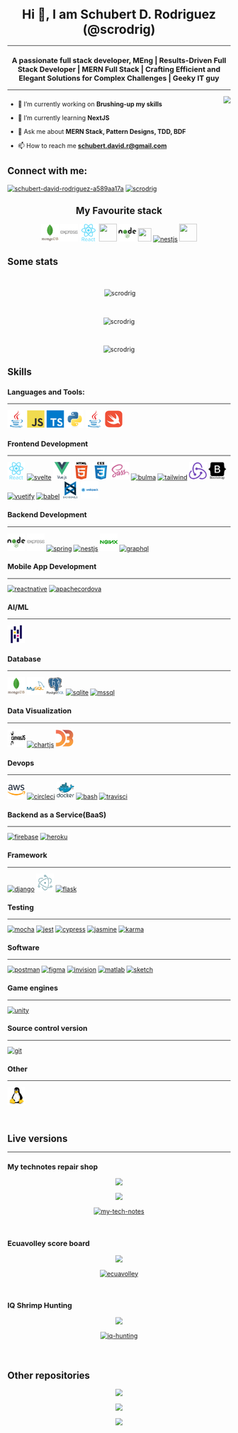 <h1 align="center">Hi 👋, I am Schubert D. Rodriguez (@scrodrig)</h1>
<hr/>
<h3 align="center">A passionate full stack developer, MEng | Results-Driven Full Stack Developer | MERN Full Stack | Crafting Efficient and Elegant Solutions for Complex Challenges | Geeky IT guy</h3>

<hr/>

<img align="right" height="200" src="https://raw.githubusercontent.com/TheDudeThatCode/TheDudeThatCode/master/Assets/Developer.gif"  />

###

- 🔭 I’m currently working on **Brushing-up my skills**

- 🌱 I’m currently learning **NextJS**

- 💬 Ask me about **MERN Stack, Pattern Designs, TDD, BDF**

- 📫 How to reach me **schubert.david.r@gmail.com**

###

<h2 align="left">Connect with me:</h2>

<p align="left">
  <a
    href="https://linkedin.com/in/schubert-david-rodriguez-a589aa17a"
    target="blank"
    ><img
      align="center"
      src="https://raw.githubusercontent.com/rahuldkjain/github-profile-readme-generator/master/src/images/icons/Social/linked-in-alt.svg"
      alt="schubert-david-rodriguez-a589aa17a"
      height="30"
      width="40"
  /></a>
  <a
    href="https://dev.to/scrodrig"
    target="blank"
    ><img
      align="center"
      src="https://raw.githubusercontent.com/rahuldkjain/github-profile-readme-generator/master/src/images/icons/Social/devto.svg"
      alt="scrodrig"
      height="30"
      width="40"
  /></a>
</p>

###
<h2 align="center">My Favourite stack</h2>
<p align="center">
<a href="https://www.mongodb.com/" target="_blank" rel="noreferrer"> <img
  src="https://raw.githubusercontent.com/devicons/devicon/master/icons/mongodb/mongodb-original-wordmark.svg"
  alt="mongodb" width="40" height="40" /></a>
<a href="https://expressjs.com" target="_blank" rel="noreferrer"> <img
  src="https://raw.githubusercontent.com/devicons/devicon/master/icons/express/express-original-wordmark.svg"
  alt="express" width="40" height="40" /></a>
<a href="https://reactjs.org/" target="_blank" rel="noreferrer"> <img
  src="https://raw.githubusercontent.com/devicons/devicon/master/icons/react/react-original-wordmark.svg"
  alt="react" width="40" height="40" /></a>
<a href="#" target="_blank" rel="noreferrer"> <img
  src="https://cdn4.iconfinder.com/data/icons/sign-5/32/parentheses_1-512.png"
  width="40" height="40" /></a>
<a href="https://nodejs.org" target="_blank" rel="noreferrer"> <img
  src="https://raw.githubusercontent.com/devicons/devicon/master/icons/nodejs/nodejs-original-wordmark.svg"
  alt="nodejs" width="40" height="40" /></a>
<a href="#" target="_blank" rel="noreferrer"> <img
  src="https://cdn2.iconfinder.com/data/icons/catchwords2/512/or_letter_catchword_lettering_sticker_stickers-256.png" width="30" height="30" /></a>
<a href="https://nestjs.com/" target="_blank" rel="noreferrer"> <img
  src="https://nestjs.com/logo-small.ede75a6b.svg" alt="nestjs"
  width="40" height="40" /></a>
<a href="#" target="_blank" rel="noreferrer"> <img
  src="https://cdn4.iconfinder.com/data/icons/sign-5/32/parentheses-512.png"
  width="40" height="40" /></a>
</p>

###

<h2 align="left">Some stats</h2>

<br clear="both">

<p align="center">
  &nbsp;<img
    align="center"
    src="https://github-readme-stats.vercel.app/api?username=scrodrig&show_icons=true&theme=dracula&locale=en&hide=contribs&show=prs_merged,prs_merged_percentage&rank_icon=github&include_all_commits=false&card_width=600px"
    alt="scrodrig"
  />
</p>

<br clear="both">

<p align="center">
  <img
    align="center"
    src="https://github-readme-streak-stats.herokuapp.com/?user=scrodrig&theme=dracula&exclude_days=Sat,Sun&card_width=600px"
    alt="scrodrig"
  />
</p>

<br clear="both">

<p align="center">
  <img
    align="center"
    src="https://github-readme-stats.vercel.app/api/top-langs?username=scrodrig&show_icons=true&locale=en&layout=donut&theme=dracula&langs_count=6&size_weight=0&count_weight=1"
    alt="scrodrig"
  />
</p>

###

<h2 align="left">Skills</h2>

<h3 align="left">Languages and Tools:</h3>
<hr/>
<p align="left">
<a href="https://www.java.com" target="_blank" rel="noreferrer"> <img
  src="https://raw.githubusercontent.com/devicons/devicon/master/icons/java/java-original.svg" alt="java" width="40"
  height="40" /></a>
<a href="https://developer.mozilla.org/en-US/docs/Web/JavaScript" target="_blank" rel="noreferrer"> <img
  src="https://raw.githubusercontent.com/devicons/devicon/master/icons/javascript/javascript-original.svg"
  alt="javascript" width="40" height="40" /></a>
<a href="https://www.typescriptlang.org/" target="_blank" rel="noreferrer"> <img
  src="https://raw.githubusercontent.com/devicons/devicon/master/icons/typescript/typescript-original.svg"
  alt="typescript" width="40" height="40" /></a>
<a href="https://www.python.org" target="_blank" rel="noreferrer"> <img
  src="https://raw.githubusercontent.com/devicons/devicon/master/icons/python/python-original.svg" alt="python"
  width="40" height="40" /></a>
<a href="https://www.java.com" target="_blank" rel="noreferrer"> <img
  src="https://raw.githubusercontent.com/devicons/devicon/master/icons/java/java-original.svg" alt="java" width="40"
  height="40" /></a>
<a href="https://developer.apple.com/swift/" target="_blank" rel="noreferrer"> <img
  src="https://raw.githubusercontent.com/devicons/devicon/master/icons/swift/swift-original.svg" alt="swift"
  width="40" height="40" /></a>
</p>

<h3 align="left">Frontend Development</h3>
<hr/>
<p align="left">
<a href="https://reactjs.org/" target="_blank" rel="noreferrer"> <img
  src="https://raw.githubusercontent.com/devicons/devicon/master/icons/react/react-original-wordmark.svg"
  alt="react" width="40" height="40" /></a>
<a href="https://svelte.dev" target="_blank" rel="noreferrer"> <img
  src="https://upload.wikimedia.org/wikipedia/commons/1/1b/Svelte_Logo.svg" alt="svelte" width="40" height="40" /></a>
<a href="https://vuejs.org/" target="_blank" rel="noreferrer"> <img
  src="https://raw.githubusercontent.com/devicons/devicon/master/icons/vuejs/vuejs-original-wordmark.svg"
  alt="vuejs" width="40" height="40" /></a>
<a href="https://www.w3.org/html/" target="_blank" rel="noreferrer"> <img
  src="https://raw.githubusercontent.com/devicons/devicon/master/icons/html5/html5-original-wordmark.svg"
  alt="html5" width="40" height="40" /></a>
<a href="https://www.w3schools.com/css/" target="_blank" rel="noreferrer"> <img
  src="https://raw.githubusercontent.com/devicons/devicon/master/icons/css3/css3-original-wordmark.svg" alt="css3"
  width="40" height="40" /></a>
<a href="https://sass-lang.com" target="_blank" rel="noreferrer"> <img
  src="https://raw.githubusercontent.com/devicons/devicon/master/icons/sass/sass-original.svg" alt="sass" width="40"
  height="40" /></a>
<a href="https://bulma.io/" target="_blank" rel="noreferrer"> <img
  src="https://raw.githubusercontent.com/gilbarbara/logos/804dc257b59e144eaca5bc6ffd16949752c6f789/logos/bulma.svg"
  alt="bulma" width="40" height="40" /></a>
<a href="https://tailwindcss.com/" target="_blank" rel="noreferrer"> <img
  src="https://www.vectorlogo.zone/logos/tailwindcss/tailwindcss-icon.svg" alt="tailwind" width="40" height="40" /></a>
<a href="https://redux.js.org" target="_blank" rel="noreferrer"> <img
  src="https://raw.githubusercontent.com/devicons/devicon/master/icons/redux/redux-original.svg" alt="redux"
  width="40" height="40" /></a>
<a href="https://getbootstrap.com" target="_blank" rel="noreferrer"> <img
  src="https://raw.githubusercontent.com/devicons/devicon/master/icons/bootstrap/bootstrap-plain-wordmark.svg"
  alt="bootstrap" width="40" height="40" /></a>
<a href="https://vuetifyjs.com/en/" target="_blank" rel="noreferrer"> <img
  src="https://bestofjs.org/logos/vuetify.svg" alt="vuetify" width="40" height="40" /></a>
<a href="https://babeljs.io/" target="_blank" rel="noreferrer"> <img
  src="https://www.vectorlogo.zone/logos/babeljs/babeljs-icon.svg" alt="babel" width="40" height="40" /></a>
<a href="https://backbonejs.org" target="_blank" rel="noreferrer"> <img
  src="https://raw.githubusercontent.com/devicons/devicon/master/icons/backbonejs/backbonejs-original-wordmark.svg"
  alt="backbonejs" width="40" height="40" /></a>
<a href="https://webpack.js.org" target="_blank" rel="noreferrer"> <img
      src="https://raw.githubusercontent.com/devicons/devicon/d00d0969292a6569d45b06d3f350f463a0107b0d/icons/webpack/webpack-original-wordmark.svg"
      alt="webpack" width="40" height="40" /></a>
</p>

<h3 align="left">Backend Development</h3>
<hr/>
<p align="left">
<a href="https://nodejs.org" target="_blank" rel="noreferrer"> <img
  src="https://raw.githubusercontent.com/devicons/devicon/master/icons/nodejs/nodejs-original-wordmark.svg"
  alt="nodejs" width="40" height="40" /></a>
<a href="https://expressjs.com" target="_blank" rel="noreferrer"> <img
  src="https://raw.githubusercontent.com/devicons/devicon/master/icons/express/express-original-wordmark.svg"
  alt="express" width="40" height="40" /></a>
<a href="https://spring.io/" target="_blank" rel="noreferrer"> <img
  src="https://www.vectorlogo.zone/logos/springio/springio-icon.svg" alt="spring" width="40" height="40" /></a>
<a href="https://nestjs.com/" target="_blank" rel="noreferrer"> <img
  src="https://nestjs.com/logo-small.ede75a6b.svg" alt="nestjs"
  width="40" height="40" /></a>
<a href="https://www.nginx.com" target="_blank" rel="noreferrer"> <img
  src="https://raw.githubusercontent.com/devicons/devicon/master/icons/nginx/nginx-original.svg" alt="nginx"
  width="40" height="40" /></a>
<a href="https://graphql.org" target="_blank" rel="noreferrer"> <img
      src="https://www.vectorlogo.zone/logos/graphql/graphql-icon.svg" alt="graphql" width="40" height="40" /></a>
</p>

<h3 align="left">Mobile App Development</h3>
<hr/>
<p align="left">
<a href="https://reactnative.dev/" target="_blank" rel="noreferrer"> <img
      src="https://reactnative.dev/img/header_logo.svg" alt="reactnative" width="40" height="40" /></a>
<a href="https://cordova.apache.org/" target="_blank" rel="noreferrer"> <img
      src="https://www.vectorlogo.zone/logos/apache_cordova/apache_cordova-icon.svg" alt="apachecordova" width="40"
      height="40" /></a>
</p>

<h3 align="left">AI/ML</h3>
<hr/>
<p align="left">
<a href="https://pandas.pydata.org/" target="_blank" rel="noreferrer"> <img
  src="https://raw.githubusercontent.com/devicons/devicon/2ae2a900d2f041da66e950e4d48052658d850630/icons/pandas/pandas-original.svg"
  alt="pandas" width="40" height="40" /></a>
</p>

<h3 align="left">Database</h3>
<hr/>
<p align="left">
<a href="https://www.mongodb.com/" target="_blank" rel="noreferrer"> <img
  src="https://raw.githubusercontent.com/devicons/devicon/master/icons/mongodb/mongodb-original-wordmark.svg"
  alt="mongodb" width="40" height="40" /></a>
<a href="https://www.mysql.com/" target="_blank" rel="noreferrer"> <img
  src="https://raw.githubusercontent.com/devicons/devicon/master/icons/mysql/mysql-original-wordmark.svg"
  alt="mysql" width="40" height="40" /></a>
<a href="https://www.postgresql.org" target="_blank" rel="noreferrer"> <img
  src="https://raw.githubusercontent.com/devicons/devicon/master/icons/postgresql/postgresql-original-wordmark.svg"
  alt="postgresql" width="40" height="40" /></a>
<a href="https://www.sqlite.org/" target="_blank" rel="noreferrer"> <img
  src="https://www.vectorlogo.zone/logos/sqlite/sqlite-icon.svg" alt="sqlite" width="40" height="40" /></a>
<a href="https://www.microsoft.com/en-us/sql-server" target="_blank" rel="noreferrer"> <img
  src="https://www.svgrepo.com/show/303229/microsoft-sql-server-logo.svg" alt="mssql" width="40" height="40" /></a>
</p>

<h3 align="left">Data Visualization</h3>
<hr/>
<p align="left">
<a href="https://canvasjs.com" target="_blank" rel="noreferrer"> <img
  src="https://raw.githubusercontent.com/Hardik0307/Hardik0307/master/assets/canvasjs-charts.svg" alt="canvasjs"
  width="40" height="40" /></a>
<a href="https://www.chartjs.org" target="_blank" rel="noreferrer"> <img
  src="https://www.chartjs.org/media/logo-title.svg" alt="chartjs" width="40" height="40" /></a>
<a href="https://d3js.org/" target="_blank" rel="noreferrer"> <img
  src="https://raw.githubusercontent.com/devicons/devicon/master/icons/d3js/d3js-original.svg" alt="d3js" width="40"
  height="40" /></a>
</p>

<h3 align="left">Devops</h3>
<hr/>
<p align="left">      
<a href="https://aws.amazon.com" target="_blank" rel="noreferrer"> <img
  src="https://raw.githubusercontent.com/devicons/devicon/master/icons/amazonwebservices/amazonwebservices-original-wordmark.svg"
  alt="aws" width="40" height="40" /></a>
<a href="https://circleci.com" target="_blank" rel="noreferrer"> <img
  src="https://www.vectorlogo.zone/logos/circleci/circleci-icon.svg" alt="circleci" width="40" height="40" /></a>
<a href="https://www.docker.com/" target="_blank" rel="noreferrer"> <img
  src="https://raw.githubusercontent.com/devicons/devicon/master/icons/docker/docker-original-wordmark.svg"
  alt="docker" width="40" height="40" /></a>
<a href="https://www.gnu.org/software/bash/" target="_blank" rel="noreferrer"> <img
  src="https://www.vectorlogo.zone/logos/gnu_bash/gnu_bash-icon.svg" alt="bash" width="40" height="40" /></a>
<a href="https://travis-ci.org" target="_blank" rel="noreferrer"> <img
  src="https://www.vectorlogo.zone/logos/travis-ci/travis-ci-icon.svg" alt="travisci" width="40" height="40" /></a>
</p>

<h3 align="left">Backend as a Service(BaaS)</h3>
<hr/>
<p align="left">
<a href="https://firebase.google.com/" target="_blank" rel="noreferrer"> <img
  src="https://www.vectorlogo.zone/logos/firebase/firebase-icon.svg" alt="firebase" width="40" height="40" /></a>
<a href="https://heroku.com" target="_blank" rel="noreferrer"> <img
  src="https://www.vectorlogo.zone/logos/heroku/heroku-icon.svg" alt="heroku" width="40" height="40" /></a>
</p>

<h3 align="left">Framework</h3>
<hr/>
<p align="left">
<a href="https://www.djangoproject.com/" target="_blank" rel="noreferrer"> <img
  src="https://cdn.worldvectorlogo.com/logos/django.svg" alt="django" width="40" height="40" /></a>
<a href="https://www.electronjs.org" target="_blank" rel="noreferrer"> <img
  src="https://raw.githubusercontent.com/devicons/devicon/master/icons/electron/electron-original.svg"
  alt="electron" width="40" height="40" /></a>
<a href="https://flask.palletsprojects.com/" target="_blank" rel="noreferrer"> <img
  src="https://www.vectorlogo.zone/logos/pocoo_flask/pocoo_flask-icon.svg" alt="flask" width="40" height="40" /></a>
</p>

<h3 align="left">Testing</h3>
<hr/>
<p align="left">
<a href="https://mochajs.org" target="_blank" rel="noreferrer"> <img
  src="https://www.vectorlogo.zone/logos/mochajs/mochajs-icon.svg" alt="mocha" width="40" height="40" /></a>
<a href="https://jestjs.io" target="_blank" rel="noreferrer"> <img
  src="https://www.vectorlogo.zone/logos/jestjsio/jestjsio-icon.svg" alt="jest" width="40" height="40" /></a>
<a href="https://www.cypress.io" target="_blank" rel="noreferrer"> <img
  src="https://raw.githubusercontent.com/simple-icons/simple-icons/6e46ec1fc23b60c8fd0d2f2ff46db82e16dbd75f/icons/cypress.svg"
  alt="cypress" width="40" height="40" /></a>
<a href="https://jasmine.github.io/" target="_blank" rel="noreferrer"> <img
  src="https://www.vectorlogo.zone/logos/jasmine/jasmine-icon.svg" alt="jasmine" width="40" height="40" /></a>
<a href="https://karma-runner.github.io/latest/index.html" target="_blank" rel="noreferrer"> <img
  src="https://raw.githubusercontent.com/detain/svg-logos/780f25886640cef088af994181646db2f6b1a3f8/svg/karma.svg"
  alt="karma" width="40" height="40" /></a>
</p>

<h3 align="left">Software</h3>
<hr/>
<p align="left">
<a href="https://postman.com" target="_blank" rel="noreferrer"> <img
  src="https://www.vectorlogo.zone/logos/getpostman/getpostman-icon.svg" alt="postman" width="40" height="40" /></a> 
<a href="https://www.figma.com/" target="_blank" rel="noreferrer"> <img
  src="https://www.vectorlogo.zone/logos/figma/figma-icon.svg" alt="figma" width="40" height="40" /></a>
<a href="https://www.invisionapp.com/" target="_blank" rel="noreferrer"> <img
  src="https://www.vectorlogo.zone/logos/invisionapp/invisionapp-icon.svg" alt="invision" width="40" height="40" /></a>
<a href="https://www.mathworks.com/" target="_blank" rel="noreferrer"> <img
  src="https://upload.wikimedia.org/wikipedia/commons/2/21/Matlab_Logo.png" alt="matlab" width="40" height="40" /></a>
<a href="https://www.sketch.com/" target="_blank" rel="noreferrer"> <img
  src="https://www.vectorlogo.zone/logos/sketchapp/sketchapp-icon.svg" alt="sketch" width="40" height="40" /></a>
</p>

<!-- <h3 align="left">Static Site Generators</h3>

<p align="left">
    <a href="https://nextjs.org/" target="_blank" rel="noreferrer"> <img
      src="https://cdn.worldvectorlogo.com/logos/nextjs-2.svg" alt="nextjs" width="40" height="40" /></a>
</p> -->

<h3 align="left">Game engines</h3>
<hr/>
<p align="left">
<a href="https://unity.com/" target="_blank" rel="noreferrer"> <img
  src="https://www.vectorlogo.zone/logos/unity3d/unity3d-icon.svg" alt="unity" width="40" height="40" /></a>
</p>

<h3 align="left">Source control version</h3>
<hr/>
<p align="left">    
<a href="https://git-scm.com/" target="_blank" rel="noreferrer"> <img
  src="https://www.vectorlogo.zone/logos/git-scm/git-scm-icon.svg" alt="git" width="40" height="40" /></a>
</p>

<h3 align="left">Other</h3>
<hr/>
<p align="left">   
<a href="https://www.linux.org/" target="_blank" rel="noreferrer"> <img
  src="https://raw.githubusercontent.com/devicons/devicon/master/icons/linux/linux-original.svg" alt="linux"
  width="40" height="40" /></a>
</p>

<br clear="both">
<h2 align="left">Live versions</h2>
<hr/>

<h3 align="left">My technotes repair shop</h3>
<p align="left">
  <p align="center">
  <a href="https://github.com/scrodrig/my-technotes-webapp" target="_blank" rel="noreferrer"> <img
  src="https://github-readme-stats.vercel.app/api/pin/?username=scrodrig&theme=dracula&layout=compact&repo=my-technotes-webapp"/></a>
</p>
<p align="center">
  <a href="https://github.com/scrodrig/my-technotes-api" target="_blank" rel="noreferrer"> <img
  src="https://github-readme-stats.vercel.app/api/pin/?username=scrodrig&theme=dracula&layout=compact&repo=my-technotes-api"/></a>
</p>
<p align="center">
  <a href="https://my-technotes-webapp.onrender.com/" target="_blank" rel="noreferrer"> <img
  src="https://github.com/scrodrig/scrodrig/assets/5466692/5dc16bce-fd1a-46e1-bb6f-0acba778ef6e" alt="my-tech-notes" width="140" /></a>
</p> 
</p>

<br clear="both">
<h3 align="left">Ecuavolley score board</h3>
<p align="center">
  <a href="https://github.com/scrodrig/ecuavolley-score-ec" target="_blank" rel="noreferrer"> <img
  src="https://github-readme-stats.vercel.app/api/pin/?username=scrodrig&theme=dracula&repo=ecuavolley-score-ec"/></a>
</p>
<p align="center">
  <a href="https://volley-cb.firebaseapp.com/" target="_blank" rel="noreferrer"> <img
  src="https://github.com/scrodrig/scrodrig/assets/5466692/5dc16bce-fd1a-46e1-bb6f-0acba778ef6e" alt="ecuavolley" width="140" /></a>
</p> 

<br clear="both">
<h3 align="left">IQ Shrimp Hunting</h3>
<p align="center">
  <a href="https://github.com/scrodrig/pixi-test-zombie" target="_blank" rel="noreferrer"> <img
  src="https://github-readme-stats.vercel.app/api/pin/?username=scrodrig&theme=dracula&repo=pixi-test-zombie"/></a>
</p>
<p align="center">
  <a href="https://iq-shrimp-hunting.firebaseapp.com/" target="_blank" rel="noreferrer"> <img
  src="https://github.com/scrodrig/scrodrig/assets/5466692/5dc16bce-fd1a-46e1-bb6f-0acba778ef6e" alt="iq-hunting" width="140" /></a>
</p> 

###

<br clear="both">
<h2 align="left">Other repositories</h2>

<p align="center">
  <a href="https://github.com/scrodrig/pzaz-books" target="_blank" rel="noreferrer"> <img
  src="https://github-readme-stats.vercel.app/api/pin/?username=scrodrig&theme=dracula&repo=pzaz-books"/></a>
</p>

<p align="center">
  <a href="https://github.com/scrodrig/nest-rest-api" target="_blank" rel="noreferrer"> <img
  src="https://github-readme-stats.vercel.app/api/pin/?username=scrodrig&theme=dracula&repo=nest-rest-api"/></a>
</p>

<p align="center">
  <a href="https://github.com/scrodrig/react-pokedex" target="_blank" rel="noreferrer"> <img
  src="https://github-readme-stats.vercel.app/api/pin/?username=scrodrig&theme=dracula&repo=react-pokedex"/></a>
</p>
